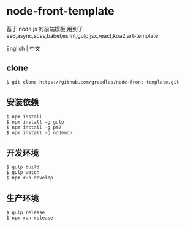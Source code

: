 # node-front-template

基于 node.js 的前端模板,用到了 es6,async,scss,babel,eslint,gulp,jsx,react,koa2,art-template

[English](README.md) | 中文

## clone

```
$ git clone https://github.com/greedlab/node-front-template.git
```

## 安装依赖

```
$ npm install
$ npm install -g gulp
$ npm install -g pm2
$ npm install -g nodemon
```

## 开发环境

```
$ gulp build
$ gulp watch
$ npm run develop
```

## 生产环境

```
$ gulp release
$ npm run release
```
